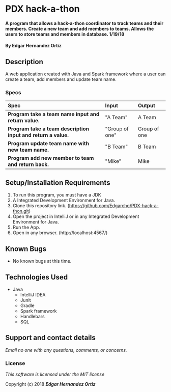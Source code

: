 # PDX hack-a-thon

#### A program that allows a hack-a-thon coordinator to track teams and their members. Create a new team and add members to teams. Allows the users to store teams and members in database. 1/19/18

#### By **Edgar Hernandez Ortiz**

## Description

A web application created with Java and Spark framework where a user can create a team, add members and update team name.


### Specs
| Spec | Input | Output |
| :-------------     | :------------- | :------------- |
| **Program take a team name input and return value.** |"A Team"|A Team|
| **Program take a team description input and return a value.**|"Group of one"|Group of one|
| **Program update team name with new team name.**|"B Team"|B Team|
| **Program add new member to team and return back.**|"Mike"|Mike|

## Setup/Installation Requirements

1. To run this program, you must have a JDK
2. A Integrated Development Environment for Java.
3. Clone this repository link. (https://github.com/Edgarcho/PDX-hack-a-thon.git)
4. Open the project in IntelliJ or in any Integrated Development Environment for Java.
5. Run the App.
6. Open in any browser.
(http://localhost:4567/)

## Known Bugs
* No known bugs at this time.

## Technologies Used
* Java
  * IntelliJ IDEA
  * Junit
  * Gradle
  * Spark framework
  * Handlebars
  * SQL

## Support and contact details

_Email no one with any questions, comments, or concerns._

### License

*This software is licensed under the MIT license*

Copyright (c) 2018 **_Edgar Hernandez Ortiz_**
